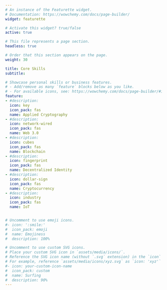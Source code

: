 ```yaml
---
# An instance of the Featurette widget.
# Documentation: https://wowchemy.com/docs/page-builder/
widget: featurette

# Activate this widget? true/false
active: true

# This file represents a page section.
headless: true

# Order that this section appears on the page.
weight: 30

title: Core Skills
subtitle:

# Showcase personal skills or business features.
# - Add/remove as many `feature` blocks below as you like.
# - For available icons, see: https://wowchemy.com/docs/page-builder/#icons
feature:
- #description: 
  icon: key
  icon_pack: fas
  name: Applied Cryptography
- #description: 
  icon: network-wired
  icon_pack: fas
  name: Web 3.0
- #description: 
  icon: cubes
  icon_pack: fas
  name: Blockchain
- #description: 
  icon: fingerprint
  icon_pack: fas
  name: Decentralized Identity 
- #description: 
  icon: dollar-sign
  icon_pack: fas
  name: Cryptocurrency
- #description: 
  icon: industry
  icon_pack: fas
  name: IoT 


# Uncomment to use emoji icons.
#- icon: ':smile:'
#  icon_pack: emoji
#  name: Emojiness
#  description: 100% 

# Uncomment to use custom SVG icons.
# Place your custom SVG icon in `assets/media/icons/`.
# Reference the SVG icon name (without `.svg` extension) in the `icon` field.
# For example, reference `assets/media/icons/xyz.svg` as `icon: 'xyz'`
#- icon: your-custom-icon-name
#  icon_pack: custom
#  name: Surfing
#  description: 90%
---
```

